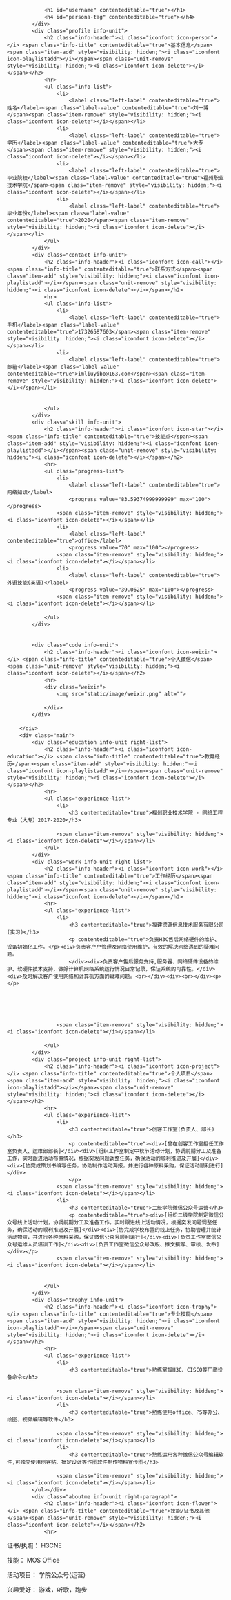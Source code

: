 
<!DOCTYPE html>
<html lang="en" class=""><head>
    <meta charset="UTF-8">
    <title>简历生成器</title>
    <link rel="stylesheet" href="static/css/style.css">
    <link rel="stylesheet" href="https://cdnjs.cloudflare.com/ajax/libs/remodal/1.1.0/remodal.css">
    <link rel="stylesheet" href="https://cdnjs.cloudflare.com/ajax/libs/remodal/1.1.0/remodal-default-theme.min.css">
    <script src="https://cdnjs.cloudflare.com/ajax/libs/jquery/1.12.4/jquery.min.js"></script>
    <script src="https://cdnjs.cloudflare.com/ajax/libs/remodal/1.1.0/remodal.min.js"></script>
    <script src="static/js/script.js"></script>
</head>

<body style="padding-right: 0px;">
    <div class="container" id="cv">
        <div class="side">
            <div class="me">
                <div class="portrait"></div>
                
                <h1 id="username" contenteditable="true"></h1>
                <h4 id="persona-tag" contenteditable="true"></h4>
            </div>
            <div class="profile info-unit">
                <h2 class="info-header"><i class="iconfont icon-person"></i> <span class="info-title" contenteditable="true">基本信息</span><span class="item-add" style="visibility: hidden;"><i class="iconfont icon-playlistadd"></i></span><span class="unit-remove" style="visibility: hidden;"><i class="iconfont icon-delete"></i></span></h2>
                <hr>
                <ul class="info-list">
                    <li>
                        <label class="left-label" contenteditable="true">姓名</label><span class="label-value" contenteditable="true">刘一博</span><span class="item-remove" style="visibility: hidden;"><i class="iconfont icon-delete"></i></span></li>
                    <li>
                        <label class="left-label" contenteditable="true">学历</label><span class="label-value" contenteditable="true">大专</span><span class="item-remove" style="visibility: hidden;"><i class="iconfont icon-delete"></i></span></li>
                    <li>
                        <label class="left-label" contenteditable="true">毕业院校</label><span class="label-value" contenteditable="true">福州职业技术学院</span><span class="item-remove" style="visibility: hidden;"><i class="iconfont icon-delete"></i></span></li>
                    <li>
                        <label class="left-label" contenteditable="true">毕业年份</label><span class="label-value" contenteditable="true">2020</span><span class="item-remove" style="visibility: hidden;"><i class="iconfont icon-delete"></i></span></li>
                </ul>
            </div>
            <div class="contact info-unit">
                <h2 class="info-header"><i class="iconfont icon-call"></i> <span class="info-title" contenteditable="true">联系方式</span><span class="item-add" style="visibility: hidden;"><i class="iconfont icon-playlistadd"></i></span><span class="unit-remove" style="visibility: hidden;"><i class="iconfont icon-delete"></i></span></h2>
                <hr>
                <ul class="info-list">
                    <li>
                        <label class="left-label" contenteditable="true">手机</label><span class="label-value" contenteditable="true">17326587603</span><span class="item-remove" style="visibility: hidden;"><i class="iconfont icon-delete"></i></span></li>
                    <li>
                        <label class="left-label" contenteditable="true">邮箱</label><span class="label-value" contenteditable="true">imliuyibo@163.com</span><span class="item-remove" style="visibility: hidden;"><i class="iconfont icon-delete"></i></span></li>
                    
                    
                </ul>
            </div>
            <div class="skill info-unit">
                <h2 class="info-header"><i class="iconfont icon-star"></i> <span class="info-title" contenteditable="true">技能点</span><span class="item-add" style="visibility: hidden;"><i class="iconfont icon-playlistadd"></i></span><span class="unit-remove" style="visibility: hidden;"><i class="iconfont icon-delete"></i></span></h2>
                <hr>
                <ul class="progress-list">
                    <li>
                        <label class="left-label" contenteditable="true">网络知识</label>
                        <progress value="83.59374999999999" max="100"></progress>
                    <span class="item-remove" style="visibility: hidden;"><i class="iconfont icon-delete"></i></span></li>
                    <li>
                        <label class="left-label" contenteditable="true">office</label>
                        <progress value="70" max="100"></progress>
                    <span class="item-remove" style="visibility: hidden;"><i class="iconfont icon-delete"></i></span></li>
                    <li>
                        <label class="left-label" contenteditable="true">外语技能(英语)</label>
                        <progress value="39.0625" max="100"></progress>
                    <span class="item-remove" style="visibility: hidden;"><i class="iconfont icon-delete"></i></span></li>
                    
                </ul>
            </div>
            

            <div class="code info-unit">
                <h2 class="info-header"><i class="iconfont icon-weixin"></i> <span class="info-title" contenteditable="true">个人微信</span><span class="unit-remove" style="visibility: hidden;"><i class="iconfont icon-delete"></i></span></h2>
                <hr>
                <div class="weixin">
                    <img src="static/image/weixin.png" alt="">

                </div>
            </div>
            
        </div>
        <div class="main">
            <div class="education info-unit right-list">
                <h2 class="info-header"><i class="iconfont icon-education"></i> <span class="info-title" contenteditable="true">教育经历</span><span class="item-add" style="visibility: hidden;"><i class="iconfont icon-playlistadd"></i></span><span class="unit-remove" style="visibility: hidden;"><i class="iconfont icon-delete"></i></span></h2>
                <hr>
                <ul class="experience-list">
                    <li>
                        <h3 contenteditable="true">福州职业技术学院 - 网络工程专业（大专）2017-2020</h3>
                        
                    <span class="item-remove" style="visibility: hidden;"><i class="iconfont icon-delete"></i></span></li>
                </ul>
            </div>
            <div class="work info-unit right-list">
                <h2 class="info-header"><i class="iconfont icon-work"></i> <span class="info-title" contenteditable="true">工作经历</span><span class="item-add" style="visibility: hidden;"><i class="iconfont icon-playlistadd"></i></span><span class="unit-remove" style="visibility: hidden;"><i class="iconfont icon-delete"></i></span></h2>
                <hr>
                <ul class="experience-list">
                    <li>
                        <h3 contenteditable="true">福建德源信息技术服务有限公司(实习)</h3>
                        <p contenteditable="true">负责H3C售后网络硬件的维护、设备初始化工作。</p><div>负责客户户管理及网络使用维护，有效的解决网络遇到的疑难问题。
                        </div><div>负责客户售后服务支持,服务器、网络硬件设备的维护、软硬件技术支持，做好计算机网络系统运行情况日常记录，保证系统的可靠性。</div><div>及时解决客户使用网络和计算机方面的疑难问题。<br></div><div><br></div><p></p>





                    <span class="item-remove" style="visibility: hidden;"><i class="iconfont icon-delete"></i></span></li>
                    
                </ul>
            </div>
            <div class="project info-unit right-list">
                <h2 class="info-header"><i class="iconfont icon-project"></i> <span class="info-title" contenteditable="true">个人项目</span><span class="item-add" style="visibility: hidden;"><i class="iconfont icon-playlistadd"></i></span><span class="unit-remove" style="visibility: hidden;"><i class="iconfont icon-delete"></i></span></h2>
                <hr>
                <ul class="experience-list">
                    <li>
                        <h3 contenteditable="true">创客工作室(负责人、部长)</h3>
                        <p contenteditable="true"><div>[曾在创客工作室担任工作室负责人、运维部部长]</div><div>[组织工作室制定中秋节活动计划，协调前期分工及准备工作，实时跟进活动布置情况，根据突发问题调整任务，确保活动的顺利推进及开展]</div><div>[协完成策划书编写任务，协助制作活动海报，并进行各种原料采购，保证活动顺利进行]</div>
                        </p>
                    <span class="item-remove" style="visibility: hidden;"><i class="iconfont icon-delete"></i></span></li>
                    <li>
                        <h3 contenteditable="true">二级学院微信公众号运营</h3>
                        <p contenteditable="true"><div>[组织二级学院制定微信公众号线上活动计划，协调前期分工及准备工作，实时跟进线上活动情况，根据突发问题调整任务，确保活动的顺利推进及开展]</div><div>[协完成学校布置的线上任务，协助管理并统计活动物资，并进行各种原料采购，保证微信公众号顺利运行]</div><div>[负责工作室微信公众号运维人员培训工作]</div><div>[负责工作室微信公众号改版、推文撰写、审核、发布]</div></p>
                    <span class="item-remove" style="visibility: hidden;"><i class="iconfont icon-delete"></i></span></li>
                    
                    
                </ul>
            </div>
            <div class="trophy info-unit">
                <h2 class="info-header"><i class="iconfont icon-trophy"></i> <span class="info-title" contenteditable="true">专业技能</span><span class="item-add" style="visibility: hidden;"><i class="iconfont icon-playlistadd"></i></span><span class="unit-remove" style="visibility: hidden;"><i class="iconfont icon-delete"></i></span></h2>
                <hr>
                <ul class="experience-list">
                    <li>
                        <h3 contenteditable="true">熟练掌握H3C、CISCO等厂商设备命令</h3>
                        
                    <span class="item-remove" style="visibility: hidden;"><i class="iconfont icon-delete"></i></span></li> 
                    <li>
                        <h3 contenteditable="true">熟练使用office、PS等办公、绘图、视频编辑等软件</h3>
                        
                    <span class="item-remove" style="visibility: hidden;"><i class="iconfont icon-delete"></i></span></li> 
                    <li>
                        <h3 contenteditable="true">熟练运用各种微信公众号编辑软件,可独立使用创客贴、搞定设计等作图软件制作物料宣传图</h3>
                        
                    <span class="item-remove" style="visibility: hidden;"><i class="iconfont icon-delete"></i></span></li>                     
            </ul></div>
            <div class="aboutme info-unit right-paragraph">
                <h2 class="info-header"><i class="iconfont icon-flower"></i> <span class="info-title" contenteditable="true">技能/证书及其他</span><span class="unit-remove" style="visibility: hidden;"><i class="iconfont icon-delete"></i></span></h2>
                <hr>
<p contenteditable="true">
                    证书/执照： H3CNE
                </p>
<p contenteditable="true">
                    技能： MOS Office
                </p>
<p contenteditable="true">
                    活动项目： 学院公众号(运营)
                </p>
<p contenteditable="true">
                    兴趣爱好： 游戏，听歌，跑步
                </p>
                <p contenteditable="true"></p>
            </div>
        </div>
    </div>



<div class="remodal-overlay remodal-is-closed" style="display: none;"></div><div class="remodal-wrapper remodal-is-closed" style="display: none;"><div class="remodal remodal-img remodal-is-initialized remodal-is-closed" data-remodal-id="portrait-modal" tabindex="-1">
                    <h3 contenteditable="true">请输入图片URL地址：</h3>
                    <br>
                    <input type="text" id="avatar-url">
                    <button data-remodal-action="confirm" class="remodal-confirm">确定</button>
                </div></div><div class="remodal-wrapper remodal-is-closed" style="display: none;"><div class="remodal remodal-img remodal-is-initialized remodal-is-closed" data-remodal-id="weixin-modal" tabindex="-1">
                <h3 contenteditable="true">请输入图片URL地址：</h3>
                <br>
                <input type="text" id="weixin-url">
                <button data-remodal-action="confirm" class="remodal-confirm">确定</button>
            </div></div></body></html>

